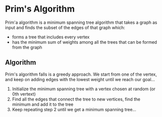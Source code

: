 # Prim's Algorithm
Prim'a algorithm is a minimum spanning tree algorithm that takes a graph as input and finds
the subset of the edges of that graph which:
* forms a tree that includes every vertex
* has the minimum sum of weights among all the trees that can be formed from the graph

## Algorithm
Prim's algorithm falls is a greedy approach.
We start from one of the vertex, and keep on adding edges with the lowest weight until we reach our goal...
1) Initialize the minimum spanning tree with a vertex chosen at random (or 0th vertext)
2) Find all the edges that connect the tree to new vertices, find the minimum and add it to the tree
3) Keep repeating step 2 until we get a minimum spanning tree...

